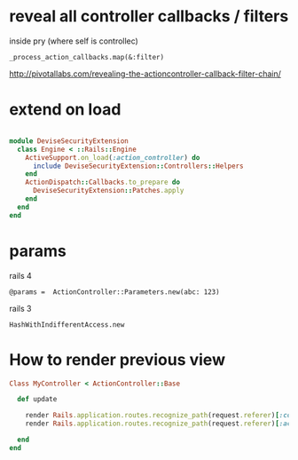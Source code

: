 # reveal all controller callbacks / filters

inside pry (where self is controllec)

```
_process_action_callbacks.map(&:filter)
```

http://pivotallabs.com/revealing-the-actioncontroller-callback-filter-chain/

# extend on load

```ruby

module DeviseSecurityExtension
  class Engine < ::Rails::Engine
    ActiveSupport.on_load(:action_controller) do
      include DeviseSecurityExtension::Controllers::Helpers
    end 
    ActionDispatch::Callbacks.to_prepare do
      DeviseSecurityExtension::Patches.apply
    end 
  end 
end
```


# params 

rails 4

```
@params =  ActionController::Parameters.new(abc: 123)
```

rails 3

```
HashWithIndifferentAccess.new
````

# How to render previous view

```ruby
Class MyController < ActionController::Base

  def update

    render Rails.application.routes.recognize_path(request.referer)[:controller] # => "my_controlller"
    render Rails.application.routes.recognize_path(request.referer)[:action] # => "edit"

  end
end
```
